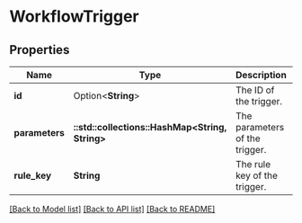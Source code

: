# WorkflowTrigger

## Properties

Name | Type | Description | Notes
------------ | ------------- | ------------- | -------------
**id** | Option<**String**> | The ID of the trigger. | [optional]
**parameters** | **::std::collections::HashMap<String, String>** | The parameters of the trigger. | 
**rule_key** | **String** | The rule key of the trigger. | 

[[Back to Model list]](../README.md#documentation-for-models) [[Back to API list]](../README.md#documentation-for-api-endpoints) [[Back to README]](../README.md)


